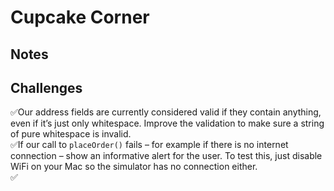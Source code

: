 # Cupcake Corner

## Notes

## Challenges

✅Our address fields are currently considered valid if they contain anything, even if it’s just only whitespace. Improve the validation to make sure a string of pure whitespace is invalid.  
✅If our call to `placeOrder()` fails – for example if there is no internet connection – show an informative alert for the user. To test this, just disable WiFi on your Mac so the simulator has no connection either.  
✅
